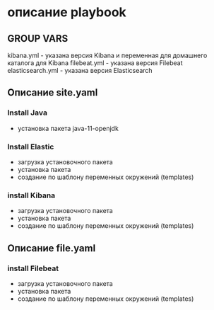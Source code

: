 # описание playbook

## GROUP VARS
kibana.yml - указана версия Kibana и переменная для домашнего каталога для Kibana
filebeat.yml - указана версия Filebeat
elasticsearch.yml - указана версия Elasticsearch


## Описание site.yaml

### Install Java
 - установка пакета java-11-openjdk

### Install Elastic
 - загрузка установочного пакета 
 - установка пакета
 - создание по шаблону переменных окружений (templates)

### install Kibana
 - загрузка установочного пакета 
 - установка пакета
 - создание по шаблону переменных окружений (templates)

## Описание file.yaml

### install Filebeat
 - загрузка установочного пакета 
 - установка пакета
 - создание по шаблону переменных окружений (templates)